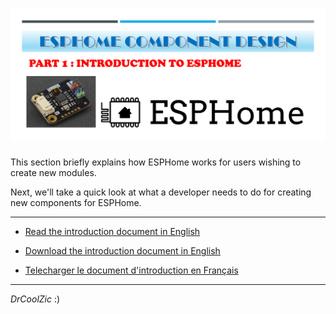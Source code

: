 # ![image](./images/title1.png)

This section briefly explains how ESPHome works for users wishing to create new modules.

Next, we'll take a quick look at what a developer needs to do for creating new components for ESPHome.
___

- [Read the introduction document in English](/Part1-introduction/part1-introduction-US.md)

- [Download the introduction document in English](/Part1-introduction/part1-introduction-US.pdf)

- [Telecharger le document d'introduction en Français](/Part1-introduction/part1-introduction-FR.pdf)

___

*DrCoolZic* :)
